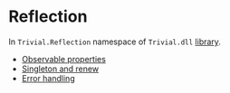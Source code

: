 # Reflection

In `Trivial.Reflection` namespace of `Trivial.dll` [library](../).

- [Observable properties](./observable)
- [Singleton and renew](./singleton)
- [Error handling](./error-handling)
